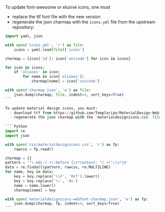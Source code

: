 To update font-awesome or elusive icons, one must

- replace the ttf font file with the new version
- regenerate the json charmap with the `icons.yml` file from the upstream
  repository:

````Python
import yaml, json

with open('icons.yml', 'r') as file:
    icons = yaml.load(file)['icons']

charmap = {icon['id']: icon['unicode'] for icon in icons}

for icon in icons:
    if 'aliases' in icon:
        for name in icon['aliases']:
            charmap[name] = icon['unicode']

with open('charmap.json', 'w') as file:
    json.dump(charmap, file, indent=4, sort_keys=True)
```

To update material design icons, you must:
  - download ttf from https://github.com/Templarian/MaterialDesign-Webfont
  - regenerate the json charmap with the `materialdesignicons.css` file 
 
````Python
import re
import json

with open('css/materialdesignicons.css', 'r') as fp:
    rawcss = fp.read()

charmap = {}
pattern = '^\.mdi-(.+):before {\s*content: "(.+)";\s*}$'
data = re.findall(pattern, rawcss, re.MULTILINE)
for name, key in data:
    key = key.replace('\\F', '0xf').lower()
    key = key.replace('\\', '0x')
    name = name.lower()
    charmap[name] = key

with open('materialdesignicons-webfont-charmap.json', 'w') as fp:
    json.dump(charmap, fp, indent=4, sort_keys=True)
```
